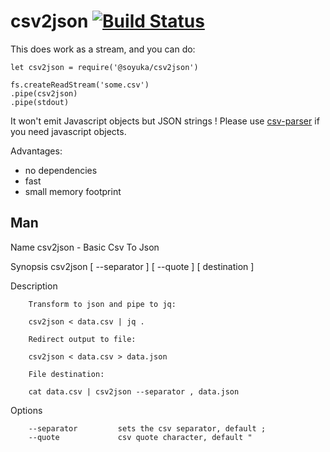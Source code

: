 # csv2json [![Build Status](https://travis-ci.org/soyuka/csv2json.svg?branch=master)](https://travis-ci.org/soyuka/csv2json)

This does work as a stream, and you can do:

```
let csv2json = require('@soyuka/csv2json')

fs.createReadStream('some.csv')
.pipe(csv2json)
.pipe(stdout)
```

It won't emit Javascript objects but JSON strings ! Please use [csv-parser](https://github.com/mafintosh/csv-parser/) if you need javascript objects.

Advantages:

- no dependencies
- fast
- small memory footprint


## Man

Name
        csv2json - Basic Csv To Json

Synopsis
        csv2json [ --separator ] [ --quote ]
                 [ destination ]

Description

        Transform to json and pipe to jq:

        csv2json < data.csv | jq . 

        Redirect output to file:

        csv2json < data.csv > data.json

        File destination:

        cat data.csv | csv2json --separator , data.json

Options

        --separator         sets the csv separator, default ;
        --quote             csv quote character, default "
